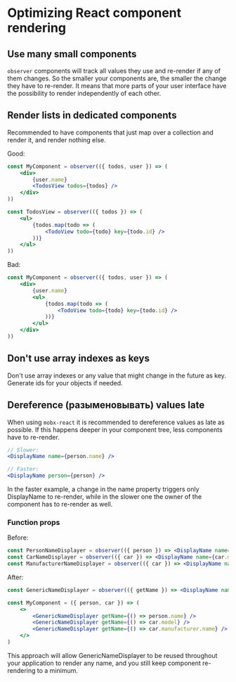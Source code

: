 # Optimizing React component rendering

## Use many small components

`observer` components will track all values they use and re-render if any of them changes. So the smaller your components are, the smaller the change they have to re-render. It means that more parts of your user interface have the possibility to render independently of each other.

## Render lists in dedicated components

Recommended to have components that just map over a collection and render it, and render nothing else.

Good:
```jsx
const MyComponent = observer(({ todos, user }) => (
    <div>
        {user.name}
        <TodosView todos={todos} />
    </div>
))

const TodosView = observer(({ todos }) => (
    <ul>
        {todos.map(todo => (
            <TodoView todo={todo} key={todo.id} />
        ))}
    </ul>
))
```

Bad:
```jsx
const MyComponent = observer(({ todos, user }) => (
    <div>
        {user.name}
        <ul>
            {todos.map(todo => (
                <TodoView todo={todo} key={todo.id} />
            ))}
        </ul>
    </div>
))
```

## Don't use array indexes as keys

Don't use array indexes or any value that might change in the future as key. Generate ids for your objects if needed.

## Dereference (разыменовывать) values late

When using `mobx-react` it is recommended to dereference values as late as possible. If this happens deeper in your component tree, less components have to re-render.

```jsx
// Slower:
<DisplayName name={person.name} />

// Faster:
<DisplayName person={person} />
```

In the faster example, a change in the name property triggers only DisplayName to re-render, while in the slower one the owner of the component has to re-render as well.

### Function props

Before:
```jsx
const PersonNameDisplayer = observer(({ person }) => <DisplayName name={person.name} />)
const CarNameDisplayer = observer(({ car }) => <DisplayName name={car.model} />)
const ManufacturerNameDisplayer = observer(({ car }) => <DisplayName name={car.manufacturer.name} />)
```

After:
```jsx
const GenericNameDisplayer = observer(({ getName }) => <DisplayName name={getName()} />)

const MyComponent = ({ person, car }) => (
    <>
        <GenericNameDisplayer getName={() => person.name} />
        <GenericNameDisplayer getName={() => car.model} />
        <GenericNameDisplayer getName={() => car.manufacturer.name} />
    </>
)
```

This approach will allow GenericNameDisplayer to be reused throughout your application to render any name, and you still keep component re-rendering to a minimum.
